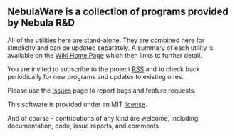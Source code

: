 ## NebulaWare is a collection of programs provided by Nebula R&D

All of the utilities here are stand-alone. They are combined here for simplicity and can be updated separately. A summary of each utility is available on the [Wiki Home Page](/tonygravagno/nebulaware/wiki) which then links to further detail.

You are invited to subscribe to the project [RSS](/tonygravagno/nebulaware/rss?token=516d35be2352c65fd3ce4c4a6896da55) and to check back periodically for new programs and updates to existing ones.

Please use the [Issues](/tonygravagno/nebulaware/issues) page to report bugs and feature requests.

This software is provided under an MIT [license](/tonygravagno/nebulaware/raw/tip/license.txt).

And of course - contributions of any kind are welcome, including, documentation, code, issue reports, and comments.
